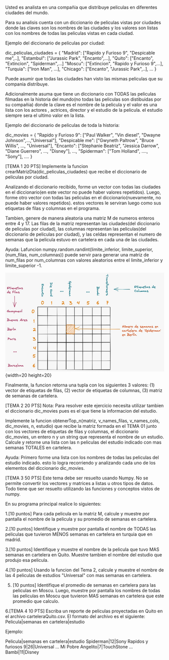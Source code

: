Usted es analista en una compañia que distribuye peliculas en diferentes ciudades del mundo.

Para su analisis cuenta con un diccionario de peliculas vistas por ciudades donde las claves son los nombres de las ciudades y los valores son listas con los nombres de todas las peliculas vistas en cada ciudad.

Ejemplo del diccionario de peliculas por ciudad:

dic_peliculas_ciudades = {
    "Madrid": ["Rapido y Furioso 9", "Despicable me",..],
    "Estambul": ["Jurassic Park", "Encanto",...],
    "Quito": ["Encanto", "Extincion", "Spiderman",...]
    "Moscu": ["Extincion", "Rapido y Furioso 9",...],
    "Turquia": ["Iron Man", ...],
    "Chicago": ["Encanto", "Jurassic Park",..],
    ...
}

Puede asumir que todas las ciudades han visto las mismas peliculas que su compania distribuye.

Adicionalmente asuma que tiene un diccionario con TODAS las peliculas filmadas en la historia del mundo(no todas las peliculas son distibuidas por su compañia) donde la clave es el nombre de la pelicula y el valor es una lista con los actores , actrices, director y el estudio de la pelicula. el estudio siempre sera el ultimo valor en la lista.

Ejemplo del diccionario de peliculas de toda la historia:

dic_movies = {
    "Rapido y Furioso 9": ["Paul Walker", "Vin diesel", "Dwayne Johnson",...,"Universal"],
    "Despicable me": ["Gwyneth Paltrow", "Bruce Willis", ..., "Universal"],
    "Encanto": ["Stephanie Beatriz", "Jessica Darrow", "Diane Guerrero", ..., "Disney"],
    ...,
    "Spiderman": ["Tom Holland", ...., "Sony"],
    ....
}

[TEMA 1 20 PTS]
Implemente la funcion crearMatrizDta(dic_peliculas_ciudades) que recibe el diccionario de peliculas por ciudad.

Analizando el diccionario recibido, forme un vector con todas las ciudades en el diccionario(en este vector no puede haber valores repetidos). Luego, forme otro vector con todas las peliculas en el diccionario(nuevamente, no puede haber valores repetidos). estos vectores le serviran luego como sus etiquetas de filas y columnas en el programa.

Tambien, genere de manera aleatoria una matriz M de numeros enteros entre 4 y 17. Las filas de la matriz representan las ciudades(del diccionario de peliculas por ciudad), las columnas representan las peliculas(del diccionario de peliculas por ciudad), y las celdas representan el numero de semanas que la pelicula estuvo en cartelera en cada una de las ciudades.

Ayuda: Lafuncion numpy.random.randint(limite_inferior, limite_superior, (num_filas, num_columnas)) puede servir para generar una matriz de num_filas por num_columnas con valores aleatorios entre el limite_inferior y limite_superior -1.

![](Segundo_Parcial/Examen_2021_2T/matriz.jpeg){width=20 height=20}

Finalmente, la funcion retorna una tupla con los siguientes 3 valores: (1) vector de etiquetas de filas, (2) vector de etiquetas de columnas, (3) matriz de semanas de cartelera.

[TEMA 2 20 PTS]
Nota: Para resolver este ejercicio necesita utilizar tambien el diccionario dic_movies pues es el que tiene la informacion del estudio.

Implemente la funcion obtenerTop_n(matriz, v_names_filas, v_names_cols, dic_movies, n, estudio) que recibe la matriz formada en el TEMA 01 junto con los vectores de etiquetas de filas y columnas, el diccionario dic_movies, un entero n y un string que representa el nombre de un estudio. Calcule y retorne una lista con las n peliculas del estudio indicado con mas semanas TOTALES en cartelera.

Ayuda: Primero forme una lista con los nombres de todas las peliculas del estudio indicado. esto lo logra recorriendo y analizando cada uno de los elementos del diccionario dic_movies.

[TEMA 3 50 PTS]
 Este tema debe ser resuelto usando Numpy. No se permite convertir los vectores y matrices a listas u otros tipos de datos. Todo tiene que ser resuelto utilizando las funciones y conceptos vistos de numpy.

 En su programa principal realice lo siguientes:

 1.[10 puntos] Para cada pelicula en la matriz M, calcule y muestre por pantalla el nombre de la pelicula y su promedio de semanas en cartelera.

 2.[10 puntos] Identifique y muestre por pantalla el nombre de TODAS las peliculas que tuvieron MENOS semanas en cartelera en turquia que en madrid.

 3.[10 puntos] Identifique y muestre el nombre de la pelicula que tuvo MAS semanas en cartelera en Quito. Muestre tambien el nombre del estudio que produjo esa pelicula.

 4.[10 puntos] Usando la funcion del Tema 2, calcule y muestre el nombre de las 4 peliculas de estudios "Universal" con mas semanas en cartelera.

 5. [10 puntos] Identifique el promedio de semanas en cartelera para las peliculas en Moscu. Luego, muestre por pantalla los nombres de todas las peliculas en Moscu que tuvieron MAS semanas en cartelera que este promedio que calculo.

6.[TEMA 4 10 PTS]
Escriba un reporte de peliculas proyectadas en Quito en el archivo carteleraQuito.csv. El formato del archivo es el siguiente:
Pelicula|semanas en cartelera|estudio

Ejemplo:

Pelicula|semanas en cartelera|estudio
Spiderman|12|Sony
Rapidos y furiosos 9|26|Universal
...
Mi Pobre Angelito|7|TouchStone
...
Bambi|11|Disney
